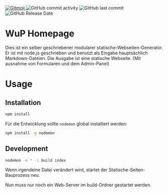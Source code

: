 <a href="https://gitmoji.dev">
  <img
    src="https://img.shields.io/badge/gitmoji-%20😜%20😍-FFDD67.svg?style=for-the-badge"
    alt="Gitmoji"
  />
</a>
<img alt="GitHub commit activity" src="https://img.shields.io/github/commit-activity/t/cuzimbisonratte/WuP?style=for-the-badge">
<img alt="GitHub last commit" src="https://img.shields.io/github/last-commit/cuzimbisonratte/wup?style=for-the-badge">
<img alt="GitHub Release Date" src="https://img.shields.io/github/release-date/cuzimbisonratte/WuP?style=for-the-badge">




# WuP Homepage

Dies ist ein selber geschriebener modularer statische-Webseiten-Generator. Er ist mit node.js geschrieben und benutzt als Eingabe hauptsächlich Markdown-Dateien. Die Ausgabe ist eine statische Webseite. (Mit ausnahme von Formularen und dem Admin-Panel)

# Usage

## Installation

```bash
npm install
```

Für die Entwicklung sollte `nodemon` global installiert werden:

```bash
npm install -g nodemon
```

## Development

```bash
nodemon -e * -i build index
```

Wenn irgendeine Datei verändert wird, startet der Statische-Seiten-Bauprozess neu.

Nun muss nur noch ein Web-Server im build-Ordner gestartet werden.
